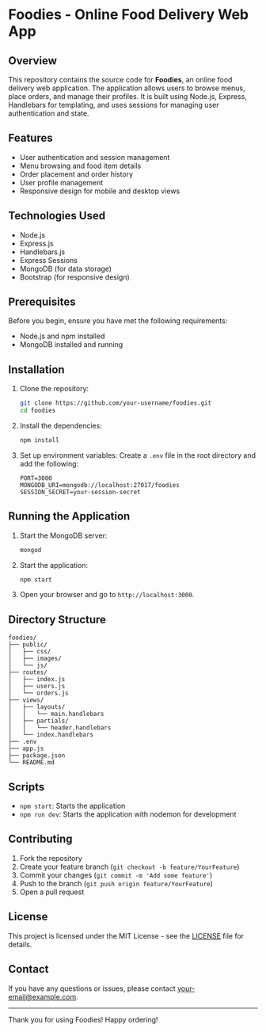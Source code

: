 # Foodies - Online Food Delivery Web App

## Overview
This repository contains the source code for **Foodies**, an online food delivery web application. The application allows users to browse menus, place orders, and manage their profiles. It is built using Node.js, Express, Handlebars for templating, and uses sessions for managing user authentication and state.

## Features
- User authentication and session management
- Menu browsing and food item details
- Order placement and order history
- User profile management
- Responsive design for mobile and desktop views

## Technologies Used
- Node.js
- Express.js
- Handlebars.js
- Express Sessions
- MongoDB (for data storage)
- Bootstrap (for responsive design)

## Prerequisites
Before you begin, ensure you have met the following requirements:
- Node.js and npm installed
- MongoDB installed and running

## Installation
1. Clone the repository:
    ```bash
    git clone https://github.com/your-username/foodies.git
    cd foodies
    ```

2. Install the dependencies:
    ```bash
    npm install
    ```

3. Set up environment variables:
    Create a `.env` file in the root directory and add the following:
    ```plaintext
    PORT=3000
    MONGODB_URI=mongodb://localhost:27017/foodies
    SESSION_SECRET=your-session-secret
    ```

## Running the Application
1. Start the MongoDB server:
    ```bash
    mongod
    ```

2. Start the application:
    ```bash
    npm start
    ```

3. Open your browser and go to `http://localhost:3000`.

## Directory Structure
```
foodies/
├── public/
│   ├── css/
│   ├── images/
│   └── js/
├── routes/
│   ├── index.js
│   ├── users.js
│   └── orders.js
├── views/
│   ├── layouts/
│   │   └── main.handlebars
│   ├── partials/
│   │   └── header.handlebars
│   └── index.handlebars
├── .env
├── app.js
├── package.json
└── README.md
```

## Scripts
- `npm start`: Starts the application
- `npm run dev`: Starts the application with nodemon for development

## Contributing
1. Fork the repository
2. Create your feature branch (`git checkout -b feature/YourFeature`)
3. Commit your changes (`git commit -m 'Add some feature'`)
4. Push to the branch (`git push origin feature/YourFeature`)
5. Open a pull request

## License
This project is licensed under the MIT License - see the [LICENSE](LICENSE) file for details.

## Contact
If you have any questions or issues, please contact [your-email@example.com](mailto:your-email@example.com).

---

Thank you for using Foodies! Happy ordering!










